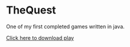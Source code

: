 # TheQuest
One of my first completed games written in java.

<a href="https://github.com/erikjearl/TheQuest/blob/master/TheQuest.jar?raw=true">Click here to download play</a>



